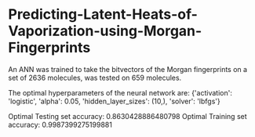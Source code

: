 # Predicting-Latent-Heats-of-Vaporization-using-Morgan-Fingerprints
An ANN was trained to take the bitvectors of the Morgan fingerprints on a set of 2636 molecules,  was tested on 659 molecules.

The optimal hyperparameters of the neural network are: 
{'activation': 'logistic', 'alpha': 0.05, 'hidden_layer_sizes': (10,), 'solver': 'lbfgs'}

Optimal Testing set accuracy: 0.8630428886480798
Optimal Training set accuracy: 0.9987399275199881

